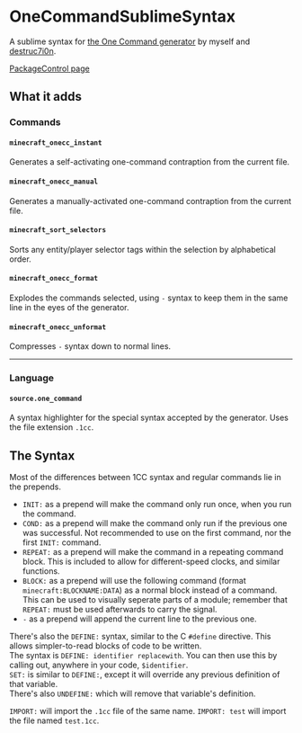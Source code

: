 # OneCommandSublimeSyntax
A sublime syntax for [the One Command generator](https://github.com/destruc7i0n/OneCommand) by myself and [destruc7i0n](https://github.com/destruc7i0n).

[PackageControl page](https://packagecontrol.io/packages/One%20Command%20Syntax%20Highlighter)

## What it adds

### Commands
#### `minecraft_onecc_instant`
Generates a self-activating one-command contraption from the current file.

#### `minecraft_onecc_manual`
Generates a manually-activated one-command contraption from the current file.

#### `minecraft_sort_selectors`
Sorts any entity/player selector tags within the selection by alphabetical order.

#### `minecraft_onecc_format`
Explodes the commands selected, using `-` syntax to keep them in the same line in the eyes of the generator.

#### `minecraft_onecc_unformat`
Compresses `-` syntax down to normal lines.

---

### Language
#### `source.one_command`
A syntax highlighter for the special syntax accepted by the generator. Uses the file extension `.1cc`.

## The Syntax
Most of the differences between 1CC syntax and regular commands lie in the prepends.  

* `INIT:` as a prepend will make the command only run once, when you run the command.
* `COND:` as a prepend will make the command only run if the previous one was successful. Not recommended to use on the first command, nor the first `INIT:` command.
* `REPEAT:` as a prepend will make the command in a repeating command block. This is included to allow for different-speed clocks, and similar functions.
* `BLOCK:` as a prepend will use the following command (format `minecraft:BLOCKNAME:DATA`) as a normal block instead of a command. This can be used to visually seperate parts of a module; remember that `REPEAT:` must be used afterwards to carry the signal.
* `-` as a prepend will append the current line to the previous one.

There's also the `DEFINE:` syntax, similar to the C `#define` directive. This allows simpler-to-read blocks of code to be written.  
The syntax is `DEFINE: identifier replacewith`. You can then use this by calling out, anywhere in your code, `$identifier`.  
`SET:` is similar to `DEFINE:`, except it will override any previous definition of that variable.  
There's also `UNDEFINE:` which will remove that variable's definition.  

`IMPORT:` will import the `.1cc` file of the same name. `IMPORT: test` will import the file named `test.1cc`.
